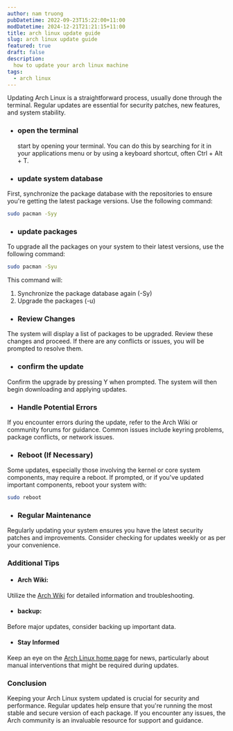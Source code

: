 ```yaml
---
author: nam truong
pubDatetime: 2022-09-23T15:22:00+11:00
modDatetime: 2024-12-21T21:21:15+11:00
title: arch linux update guide
slug: arch linux update guide
featured: true
draft: false
description:
  how to update your arch linux machine
tags:
  - arch linux
---
```

Updating Arch Linux is a straightforward process, usually done through the terminal. Regular updates are essential for security patches, new features, and system stability.
* ### open the terminal
  start by opening your terminal. You can do this by searching for it in your applications menu or by using a keyboard shortcut, often Ctrl + Alt + T.
* ### update system database
First, synchronize the package database with the repositories to ensure you're getting the latest package versions. Use the following command:
```bash
sudo pacman -Syy
```
* ### update packages
To upgrade all the packages on your system to their latest versions, use the following command:
```bash
sudo pacman -Syu
```
This command will:
1. Synchronize the package database again (-Sy)
1. Upgrade the packages (-u)
* ### Review Changes
The system will display a list of packages to be upgraded. Review these changes and proceed.
If there are any conflicts or issues, you will be prompted to resolve them.
* ### confirm the update
Confirm the upgrade by pressing Y when prompted.
The system will then begin downloading and applying updates.
* ### Handle Potential Errors
If you encounter errors during the update, refer to the Arch Wiki or community forums for guidance.
Common issues include keyring problems, package conflicts, or network issues.
* ### Reboot (If Necessary)
Some updates, especially those involving the kernel or core system components, may require a reboot. If prompted, or if you've updated important components, reboot your system with:
```bash
sudo reboot
```
* ### Regular Maintenance
Regularly updating your system ensures you have the latest security patches and improvements.
Consider checking for updates weekly or as per your convenience.
### Additional Tips
* #### Arch Wiki:
Utilize the [Arch Wiki](https://wiki.archlinux.org/) for detailed information and troubleshooting.

* #### backup:
Before major updates, consider backing up important data.

* #### Stay Informed 
Keep an eye on the [Arch Linux home page](https://archlinux.org) for news, particularly about manual interventions that might be required during updates.
### Conclusion
Keeping your Arch Linux system updated is crucial for security and performance. Regular updates help ensure that you're running the most stable and secure version of each package. If you encounter any issues, the Arch community is an invaluable resource for support and guidance.